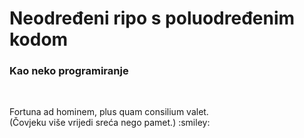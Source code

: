 # Neodređeni ripo s poluodređenim kodom <br>
<h3>Kao neko programiranje</h3> <br>
<p>Fortuna ad hominem, plus quam consilium valet. <br>
(Čovjeku više vrijedi sreća nego pamet.) :smiley:</p>
